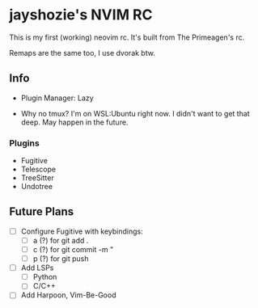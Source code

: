 # jayshozie's NVIM RC

This is my first (working) neovim rc. It's built from The Primeagen's rc.

Remaps are the same too, I use dvorak btw.

## Info

- Plugin Manager: Lazy

- Why no tmux? I'm on WSL:Ubuntu right now. I didn't want to get that deep.
    May happen in the future.

### Plugins

- Fugitive
- Telescope
- TreeSitter
- Undotree

## Future Plans

- [ ] Configure Fugitive with keybindings:
    - [ ] a (?) for git add .
    - [ ] c (?) for git commit -m "
    - [ ] p (?) for git push

- [ ] Add LSPs
    - [ ] Python
    - [ ] C/C++

- [ ] Add Harpoon, Vim-Be-Good
